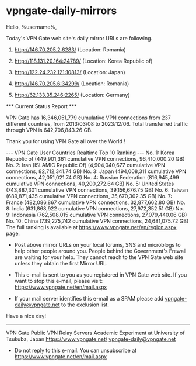 # vpngate-daily-mirrors

Hello, %username%,

Today's VPN Gate web site's daily mirror URLs are following.

1. http://146.70.205.2:6283/
   (Location: Romania)

2. http://118.131.20.164:24789/
   (Location: Korea Republic of)

3. http://122.24.232.121:10813/
   (Location: Japan)

4. http://146.70.205.6:34299/
   (Location: Romania)

5. http://62.133.35.246:2265/
   (Location: Germany)


*** Current Status Report ***

VPN Gate has 16,346,051,779 cumulative VPN connections from 237 different countries, from 2013/03/08 to 2023/12/06.
Total transferred traffic through VPN is 642,706,843.26 GB.

Thank you for using VPN Gate all over the World !


--- VPN Gate User Countries Realtime Top 10 Ranking ---
No. 1: Korea Republic of (449,901,361 cumulative VPN connections, 96,410,000.20 GB)
No. 2: Iran (ISLAMIC Republic Of) (4,904,040,677 cumulative VPN connections, 82,712,341.74 GB)
No. 3: Japan (494,008,311 cumulative VPN connections, 42,051,021.74 GB)
No. 4: Russian Federation (816,945,499 cumulative VPN connections, 40,200,272.64 GB)
No. 5: United States (743,887,301 cumulative VPN connections, 39,156,676.75 GB)
No. 6: Taiwan (689,871,435 cumulative VPN connections, 35,670,302.35 GB)
No. 7: France (482,086,867 cumulative VPN connections, 32,877,662.80 GB)
No. 8: India (631,868,922 cumulative VPN connections, 27,972,352.51 GB)
No. 9: Indonesia (762,508,015 cumulative VPN connections, 27,079,440.06 GB)
No. 10: China (739,275,742 cumulative VPN connections, 24,681,075.72 GB)
The full ranking is available at https://www.vpngate.net/en/region.aspx page.


* Post above mirror URLs on your local forums, SNS and microblogs
  to help other people around you.
  People behind the Government's Frewall are waiting for your help.
  They cannot reach to the VPN Gate web site
  unless they obtain the first Mirror URL.

* This e-mail is sent to you as you registered in VPN Gate web site.
  If you want to stop this e-mail, please visit:
  https://www.vpngate.net/en/mail.aspx

* If your mail server identifies this e-mail as a SPAM
  please add vpngate-daily@vpngate.net to the exclusion list.

Have a nice day!

------------------------------------------------------
VPN Gate Public VPN Relay Servers
Academic Experiment at University of Tsukuba, Japan
https://www.vpngate.net/
vpngate-daily@vpngate.net
* Do not reply to this e-mail.
  You can unsubscribe at https://www.vpngate.net/en/mail.aspx


